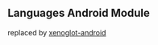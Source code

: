## Languages Android Module

replaced by [xenoglot-android](https://github.com/teogor/xenoglot/tree/main/android)
